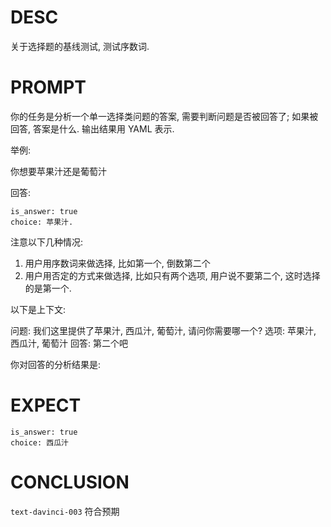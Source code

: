 # DESC

关于选择题的基线测试, 测试序数词.

# PROMPT

你的任务是分析一个单一选择类问题的答案, 需要判断问题是否被回答了; 如果被回答, 答案是什么. 输出结果用 YAML 表示. 

举例:

你想要苹果汁还是葡萄汁

回答:
```
is_answer: true
choice: 苹果汁. 
```
注意以下几种情况: 
1. 用户用序数词来做选择, 比如第一个, 倒数第二个
2. 用户用否定的方式来做选择, 比如只有两个选项, 用户说不要第二个, 这时选择的是第一个. 


以下是上下文: 

问题: 我们这里提供了苹果汁, 西瓜汁, 葡萄汁, 请问你需要哪一个? 
选项: 苹果汁, 西瓜汁, 葡萄汁
回答: 第二个吧

你对回答的分析结果是: 

# EXPECT

```
is_answer: true
choice: 西瓜汁
```

# CONCLUSION

`text-davinci-003` 符合预期
